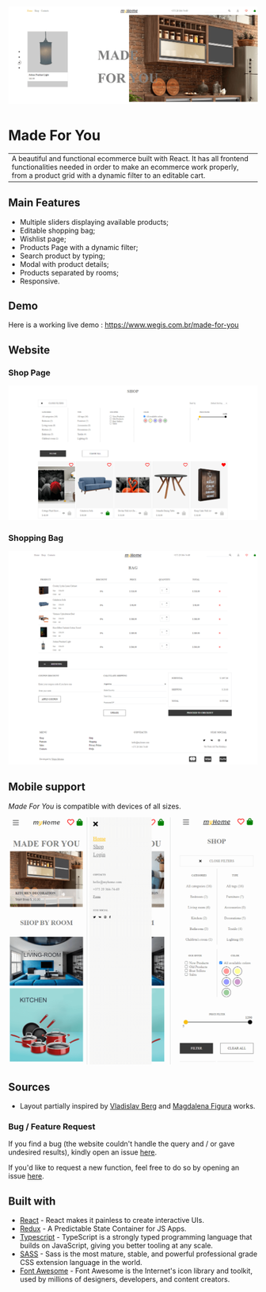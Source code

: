 # ![Made For You](https://github.com/wegissilveira/made-for-you-ecommerce/blob/master/images-demo/home.png)
# Made For You
<table>
<tr>
<td>
 A beautiful and functional ecommerce built with React. It has all frontend functionalities needed in order to make an ecommerce work properly, from a product grid with a dynamic filter to an editable cart.
</td>
</tr>
</table>

## Main Features
- Multiple sliders displaying available products;
- Editable shopping bag;
- Wishlist page;
- Products Page with a dynamic filter;
- Search product by typing;
- Modal with product details;
- Products separated by rooms;
- Responsive.

## Demo
Here is a working live demo :  https://www.wegis.com.br/made-for-you


## Website

### Shop Page

![](https://github.com/wegissilveira/made-for-you-ecommerce/blob/master/images-demo/shop.png)

### Shopping Bag
![](https://github.com/wegissilveira/made-for-you-ecommerce/blob/master/images-demo/bag.png)


## Mobile support
<em>Made For You</em> is compatible with devices of all sizes.

![](https://github.com/wegissilveira/made-for-you-ecommerce/blob/master/images-demo/mobile.png)


## Sources
- Layout partially inspired by [Vladislav Berg](https://www.behance.net/gallery/98180195/All-for-your-home-Online-Store-E-commerce) and [Magdalena Figura](https://www.behance.net/gallery/84904331/Login-page-UIUX-design) works.

### Bug / Feature Request

If you find a bug (the website couldn't handle the query and / or gave undesired results), kindly open an issue [here](https://github.com/wegissilveira/made-for-you-ecommerce/issues).

If you'd like to request a new function, feel free to do so by opening an issue [here](https://github.com/wegissilveira/made-for-you-ecommerce/issues).


## Built with 

- [React](https://reactjs.org/) - React makes it painless to create interactive UIs.
- [Redux](https://redux.js.org/) - A Predictable State Container for JS Apps.
- [Typescript](https://www.typescriptlang.org/) - TypeScript is a strongly typed programming language that builds on JavaScript, giving you better tooling at any scale.
- [SASS](https://sass-lang.com/) - Sass is the most mature, stable, and powerful professional grade CSS extension language in the world.
- [Font Awesome](https://fontawesome.com/v5/docs/web/use-with/react) - Font Awesome is the Internet's icon library and toolkit, used by millions of designers, developers, and content creators.
